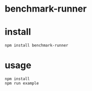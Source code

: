 # benchmark-runner

# install

```
npm install benchmark-runner
```

# usage

`npm install`  
`npm run example`